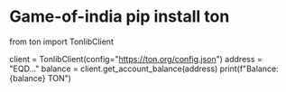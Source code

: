 # Game-of-india                        pip install ton  

from ton import TonlibClient

client = TonlibClient(config="https://ton.org/config.json")
address = "EQD..."
balance = client.get_account_balance(address)
print(f"Balance: {balance} TON")

